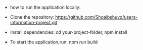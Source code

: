  - how to run the application locally:

 - Clone the repository:  https://github.com/Shoaibshuvo/users-information-project.git

 - Install dependencies:  cd your-project-folder, npm install

 - To start the application,run:  npm run build




















